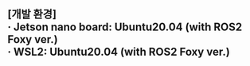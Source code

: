 ## [개발 환경] <br/> · Jetson nano board: Ubuntu20.04 (with ROS2 Foxy ver.) <br/> · WSL2: Ubuntu20.04 (with ROS2 Foxy ver.)
